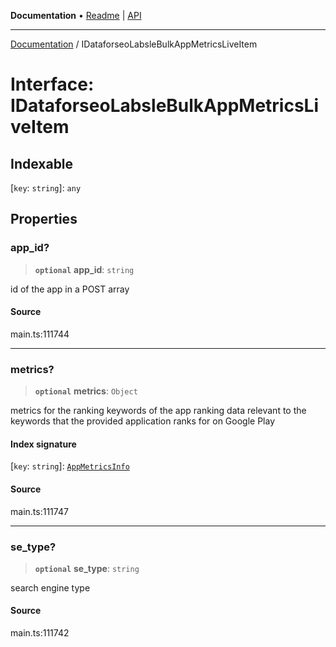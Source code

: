 **Documentation** • [Readme](../README.md) \| [API](../globals.md)

***

[Documentation](../README.md) / IDataforseoLabsleBulkAppMetricsLiveItem

# Interface: IDataforseoLabsleBulkAppMetricsLiveItem

## Indexable

 \[`key`: `string`\]: `any`

## Properties

### app\_id?

> **`optional`** **app\_id**: `string`

id of the app in a POST array

#### Source

main.ts:111744

***

### metrics?

> **`optional`** **metrics**: `Object`

metrics for the ranking keywords of the app
ranking data relevant to the keywords that the provided application ranks for on Google Play

#### Index signature

 \[`key`: `string`\]: [`AppMetricsInfo`](../classes/AppMetricsInfo.md)

#### Source

main.ts:111747

***

### se\_type?

> **`optional`** **se\_type**: `string`

search engine type

#### Source

main.ts:111742

